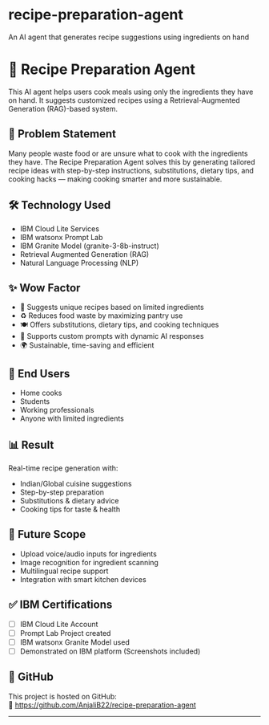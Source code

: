 # recipe-preparation-agent
An AI agent that generates recipe suggestions using ingredients on hand
# 🧠 Recipe Preparation Agent

This AI agent helps users cook meals using only the ingredients they have on hand. It suggests customized recipes using a Retrieval-Augmented Generation (RAG)-based system.

## 🚀 Problem Statement

Many people waste food or are unsure what to cook with the ingredients they have. The Recipe Preparation Agent solves this by generating tailored recipe ideas with step-by-step instructions, substitutions, dietary tips, and cooking hacks — making cooking smarter and more sustainable.

## 🛠️ Technology Used

- IBM Cloud Lite Services  
- IBM watsonx Prompt Lab  
- IBM Granite Model (granite-3-8b-instruct)  
- Retrieval Augmented Generation (RAG)  
- Natural Language Processing (NLP)

## ✨ Wow Factor

- 🍲 Suggests unique recipes based on limited ingredients  
- ♻️ Reduces food waste by maximizing pantry use  
- 🍽️ Offers substitutions, dietary tips, and cooking techniques  
- 🔄 Supports custom prompts with dynamic AI responses  
- 🌍 Sustainable, time-saving and efficient  

## 👥 End Users

- Home cooks  
- Students  
- Working professionals  
- Anyone with limited ingredients

## 📊 Result

Real-time recipe generation with:
- Indian/Global cuisine suggestions  
- Step-by-step preparation  
- Substitutions & dietary advice  
- Cooking tips for taste & health

## 🔮 Future Scope

- Upload voice/audio inputs for ingredients  
- Image recognition for ingredient scanning  
- Multilingual recipe support  
- Integration with smart kitchen devices

## ✅ IBM Certifications

- [ ] IBM Cloud Lite Account  
- [ ] Prompt Lab Project created  
- [ ] IBM watsonx Granite Model used  
- [ ] Demonstrated on IBM platform (Screenshots included)

## 📎 GitHub

This project is hosted on GitHub:  
🔗 https://github.com/AnjaliB22/recipe-preparation-agent

---

